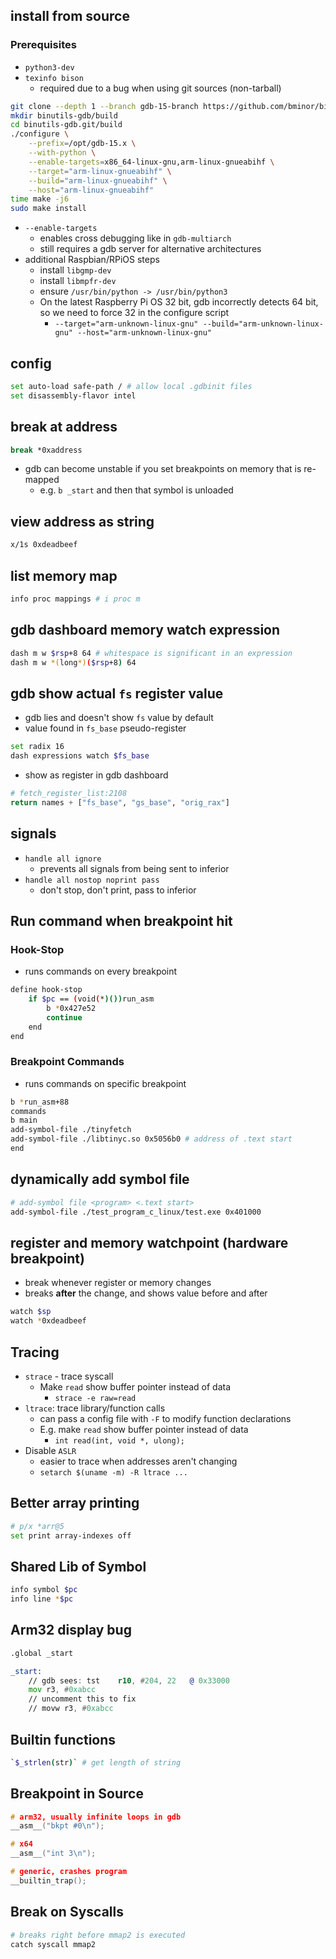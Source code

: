 ## install from source

### Prerequisites

- `python3-dev`
- `texinfo bison`
    - required due to a bug when using git sources (non-tarball)

```sh
git clone --depth 1 --branch gdb-15-branch https://github.com/bminor/binutils-gdb.git
mkdir binutils-gdb/build
cd binutils-gdb.git/build
./configure \
    --prefix=/opt/gdb-15.x \
    --with-python \
    --enable-targets=x86_64-linux-gnu,arm-linux-gnueabihf \
    --target="arm-linux-gnueabihf" \
    --build="arm-linux-gnueabihf" \
    --host="arm-linux-gnueabihf"
time make -j6
sudo make install
```

- `--enable-targets`
    - enables cross debugging like in `gdb-multiarch`
    - still requires a gdb server for alternative architectures
- additional Raspbian/RPiOS steps
    - install `libgmp-dev`
    - install `libmpfr-dev`
    - ensure `/usr/bin/python -> /usr/bin/python3`
    - On the latest Raspberry Pi OS 32 bit, gdb incorrectly detects 64 bit, so we need to force 32 in the configure script
        - `--target="arm-unknown-linux-gnu" --build="arm-unknown-linux-gnu" --host="arm-unknown-linux-gnu"`

## config

```sh
set auto-load safe-path / # allow local .gdbinit files
set disassembly-flavor intel
```
## break at address

```sh
break *0xaddress
```

- gdb can become unstable if you set breakpoints on memory that is re-mapped
    - e.g. `b _start` and then that symbol is unloaded
## view address as string

```sh
x/1s 0xdeadbeef
```

## list memory map

```sh
info proc mappings # i proc m
```

## gdb dashboard memory watch expression

```sh
dash m w $rsp+8 64 # whitespace is significant in an expression
dash m w *(long*)($rsp+8) 64
```

## gdb show actual `fs` register value

- gdb lies and doesn't show `fs` value by default
- value found in `fs_base` pseudo-register

```sh
set radix 16
dash expressions watch $fs_base
```

- show as register in gdb dashboard

```py
# fetch_register_list:2108
return names + ["fs_base", "gs_base", "orig_rax"]
```
## signals

- `handle all ignore`
    - prevents all signals from being sent to inferior
- `handle all nostop noprint pass`
    - don't stop, don't print, pass to inferior

## Run command when breakpoint hit

### Hook-Stop

- runs commands on every breakpoint

```sh
define hook-stop
    if $pc == (void(*)())run_asm
        b *0x427e52
        continue
    end
end
```

### Breakpoint Commands

- runs commands on specific breakpoint

```sh
b *run_asm+88
commands
b main
add-symbol-file ./tinyfetch
add-symbol-file ./libtinyc.so 0x5056b0 # address of .text start
end
```

## dynamically add symbol file

```sh
# add-symbol file <program> <.text start>
add-symbol-file ./test_program_c_linux/test.exe 0x401000
```

## register and memory watchpoint (hardware breakpoint)

- break whenever register or memory changes
- breaks **after** the change, and shows value before and after

```sh
watch $sp
watch *0xdeadbeef
```

## Tracing

- `strace` - trace syscall
    - Make `read` show buffer pointer instead of data
        - `strace -e raw=read`
- `ltrace`: trace library/function calls
    - can pass a config file with `-F` to modify function declarations
    - E.g. make `read` show buffer pointer instead of data
        - `int read(int, void *, ulong);`
- Disable `ASLR`
    - easier to trace when addresses aren't changing
    - `setarch $(uname -m) -R ltrace ...`

## Better array printing

```sh
# p/x *arr@5
set print array-indexes off
```

## Shared Lib of Symbol

```sh
info symbol $pc
info line *$pc
```

## Arm32 display bug

```asm
.global _start

_start:
    // gdb sees: tst	r10, #204, 22	@ 0x33000
    mov r3, #0xabcc
    // uncomment this to fix
    // movw r3, #0xabcc
```

## Builtin functions

```sh
`$_strlen(str)` # get length of string
```

## Breakpoint in Source

```c
# arm32, usually infinite loops in gdb
__asm__("bkpt #0\n");

# x64
__asm__("int 3\n");

# generic, crashes program
__builtin_trap();
```

## Break on Syscalls

```sh
# breaks right before mmap2 is executed
catch syscall mmap2
```
